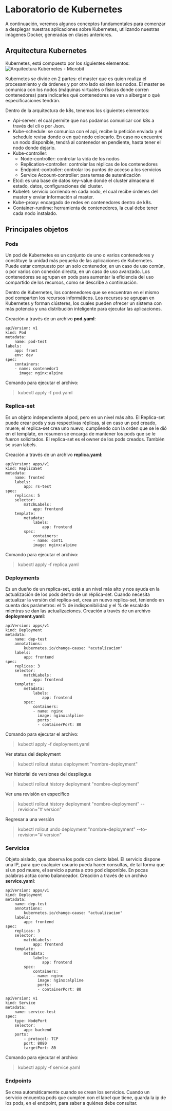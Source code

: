 # Laboratorio de Kubernetes
A continuación, veremos algunos conceptos fundamentales para comenzar a desplegar nuestras aplicaciones sobre Kubernetes, utilizando nuestras imágenes Docker, generadas en clases anteriores.
## Arquitectura Kubernetes

Kubernetes, está compuesto por los siguientes elementos:
![Arquitectura Kubernetes - Microbit](https://microbit.com/wp-content/uploads/2019/08/2.png)

Kubernetes se divide en 2 partes: el master que es quien realiza el procesamiento y da órdenes y por otro lado existen los nodos. El master se comunica con los nodos (máquinas virtuales o físicas donde corren contenedores) para indicarles qué contenedores se van a albergar o qué especificaciones tendrán.

Dentro de la arquitectura de k8s, tenemos los siguientes elementos:
 - Api-server: el cual permite que nos podamos comunicar con k8s a través del cli o por Json.  
 - Kube-schedule: se comunica con el api,  recibe la petición enviada y el schedule revisa donde o en qué nodo colocarlo. En caso no encuentre un nodo disponible, tendrá al contenedor en pendiente, hasta tener el nodo donde dejarlo.
 - Kube-controller: 
	 - Node-controller: controlar la vida de los nodos
	 - Replication-controller: controlar las réplicas de los contenedores
	 - Endpoint-controller: controlar los puntos de acceso a los servicios
	 - Service Account-controller: para temas de autenticación
 - Etcd: es una base de datos key-value donde el cluster almacena el estado, datos, configuraciones del cluster. 
 - Kubelet: servicio corriendo en cada nodo, el cual recibe órdenes del master y enviar información al master.
 - Kube-proxy: encargado de redes en contenedores dentro de k8s.
 -  Container-runtime: herramienta de contenedores, la cual debe tener cada nodo instalado.

## Principales objetos
  
### Pods
Un pod de Kubernetes es un conjunto de uno o varios contenedores y constituye la unidad más pequeña de las aplicaciones de Kubernetes. Puede estar compuesto por un solo contenedor, en un caso de uso común, o por varios con conexión directa, en un caso de uso avanzado. Los contenedores se agrupan en pods para aumentar la eficiencia del uso compartido de los recursos, como se describe a continuación.

Dentro de Kubernetes, los contenedores que se encuentran en el mismo pod comparten los recursos informáticos. Los recursos se agrupan en Kubernetes y forman clústeres, los cuales pueden ofrecer un sistema con más potencia y una distribución inteligente para ejecutar las aplicaciones.

Creación a través de un archivo **pod.yaml**:
```
apiVersion: v1
kind: Pod
metadata:
	name: pod-test
labels:
	app: front
	env: dev
spec:
	containers:
	- name: contenedor1
	  image: nginx:alpine
```
Comando para ejecutar el archivo:
> kubectl apply -f pod.yaml
   
### Replica-set
Es un objeto independiente al pod, pero en un nivel más alto. El Replica-set puede crear pods y sus respectivas réplicas, si en caso un pod creado, muere; el replica-set crea uno nuevo, cumpliendo con la orden que se le dió en el template, en resumen se encarga de mantener los pods que se le fueron solicitados.
El replica-set es el owner de los pods creados. También se usan labels.

Creación a través de un archivo **replica.yaml**:
```
apiVersion: apps/v1
kind: ReplicaSet
metadata:
	name: fronted
	labels:
		app: rs-test
spec:
	replicas: 5
	selector:
		matchLabels:
			app: frontend
	template:
		metadata:
			labels:
				app: frontend
		spec:
			containers:
			- name: cont1
			image: nginx:alpine
```

Comando para ejecutar el archivo:
> kubectl apply -f replica.yaml
   

### Deployments
 Es un dueño de un replica-set, está a un nivel más alto y nos ayuda en la actualización de los pods dentro de un réplica-set. Cuando necesita actualizar la versión del replica-set, crea un nuevo replica-set, teniendo en cuenta dos parámetros: el % de indisponibilidad y el % de escalado mientras se dan las actualizaciones.
 Creación a través de un archivo **deployment.yaml**:
```
apiVersion: apps/v1
kind: Deployment
metadata:
	name: dep-test
	annotations:
		kubernetes.io/change-cause: "acutalizacion"
	labels:
		app: frontend
spec:
	replicas: 3
	selector:
		matchLabels:
			app: frontend
	template:
		metadata:
			labels:
				app: frontend
		spec:
			containers:
			- name: nginx
			  image: nginx:alpline
			  ports:
			  - containerPort: 80
```

Comando para ejecutar el archivo:
> kubectl apply -f deployment.yaml

Ver status del deployment
>kubectl rollout status deployment "nombre-deployment"

Ver historial de versiones del despliegue
>kubectl rollout history deployment "nombre-deployment"

Ver una revisión en específico
>kubectl rollout history deployment "nombre-deployment" --revision="# version"

Regresar a una versión
>kubectl rollout undo deployment "nombre-deployment" --to-revision="# version"

### Servicios
Objeto aislado, que observa los pods con cierto label. El servicio dispone una IP, para que cualquier usuario pueda hacer consultas, de tal forma que si un pod muere, el servicio apunta a otro pod disponible. En pocas palabras actúa como balanceador.
Creación a través de un archivo **service.yaml**:
```
apiVersion: apps/v1
kind: Deployment
metadata:
	name: dep-test
	annotations:
		kubernetes.io/change-cause: "actualizacion"
	labels:
		app: frontend
spec:
	replicas: 3
	selector:
		matchLabels:
			app: frontend
	template:
		metadata:
			labels:
				app: frontend
		spec:
			containers:
			- name: nginx
			  image: nginx:alpline
			  ports:
			  - containerPort: 80
	---
apiVersion: v1
kind: Service
metadata:
	name: service-test
spec:
	type: NodePort
	selector:
		app: backend
	ports:
		- protocol: TCP
		port: 8080
		targetPort: 80
```

Comando para ejecutar el archivo:
> kubectl apply -f service.yaml

### Endpoints
Se crea automáticamente cuando se crean los servicios. Cuando un servicio encuentra pods que cumplen con el label que tiene, guarda la ip de los pods, en el endpoint, para saber a quiénes debe consultar.

